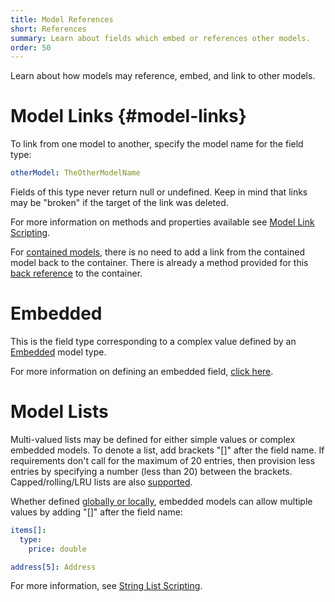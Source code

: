 ```yaml
---
title: Model References
short: References
summary: Learn about fields which embed or references other models.
order: 50
---
```


Learn about how models may reference, embed, and link to other models.

# Model Links {#model-links}

To link from one model to another, specify the model name for the field type:

```yaml
otherModel: TheOtherModelName
```

Fields of this type never return null or undefined.
Keep in mind that links may be "broken" if the target of the link was deleted.

For more information on methods and properties available see
[Model Link Scripting](/🗄/Article/modules/models.md#model-links).

For [contained models](/🗄/Article/models/containers.md),
there is no need to add a link from the contained model back to the container.
There is already a method provided for this
[back reference](/🗄/Article/models/containers.md#container-link) to the container.

# Embedded

This is the field type corresponding to a complex value defined by an [Embedded](/🗄/Article/models/types.md#embedded) model type.

For more information on defining an embedded field, [click here](/🗄/Article/models/definition.md).

# Model Lists

Multi-valued lists may be defined for either simple values or complex embedded models.
To denote a list, add brackets "[]" after the field name.
If requirements don't call for the maximum of 20 entries,
then provision less entries by specifying a number (less than 20) between the brackets.
Capped/rolling/LRU lists are also [supported](/🗄/Article/modules/models.md#rolling-lists).

Whether defined [globally or locally](/🗄/Article/models/definition.md),
embedded models can allow multiple values by adding "[]" after the field name:

```yaml
items[]:
  type:
    price: double

address[5]: Address
```

For more information, see [String List Scripting](/🗄/Article/modules/models.md#string-lists).
